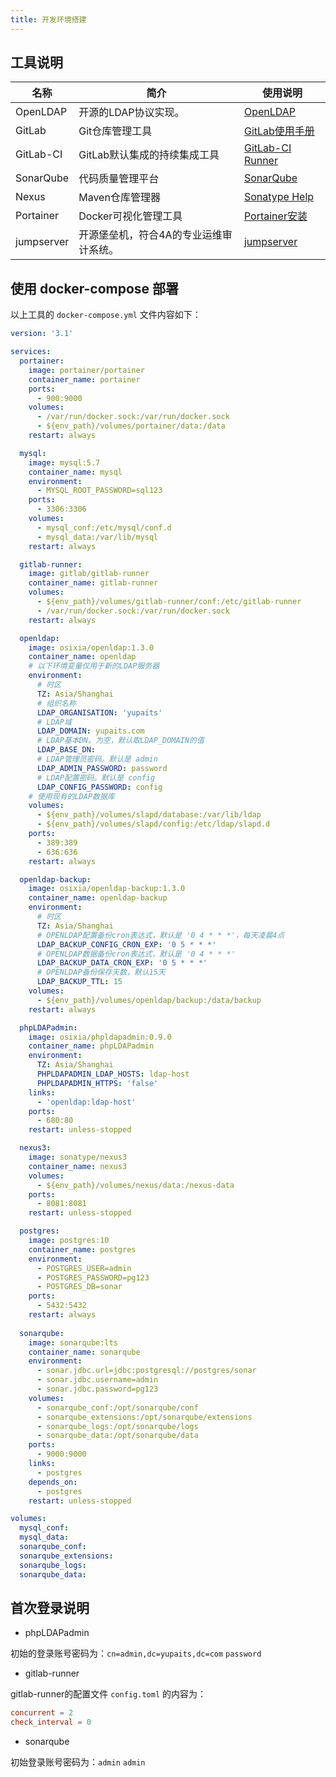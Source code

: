 ```yaml
---
title: 开发环境搭建
---
```


## 工具说明

|名称|简介|使用说明|
|---|---|---|
|OpenLDAP|开源的LDAP协议实现。|[OpenLDAP](https://github.com/osixia/docker-openldap)|
|GitLab|Git仓库管理工具|[GitLab使用手册](https://blog.yupaits.com/in-action/gitlab-manual.html)|
|GitLab-CI|GitLab默认集成的持续集成工具|[GitLab-CI Runner](https://docs.gitlab.com/runner/)|
|SonarQube|代码质量管理平台|[SonarQube](https://docs.sonarqube.org/latest/)|
|Nexus|Maven仓库管理器|[Sonatype Help](https://help.sonatype.com/docs)|
|Portainer|Docker可视化管理工具|[Portainer安装](https://www.portainer.io/installation/)|
|jumpserver|开源堡垒机，符合4A的专业运维审计系统。|[jumpserver](https://docs.jumpserver.org/zh/docs/dockerinstall.html#)|

## 使用 docker-compose 部署

以上工具的 `docker-compose.yml` 文件内容如下：

```yaml
version: '3.1'

services:
  portainer: 
    image: portainer/portainer
    container_name: portainer
    ports:
      - 900:9000
    volumes:
      - /var/run/docker.sock:/var/run/docker.sock
      - ${env_path}/volumes/portainer/data:/data
    restart: always

  mysql:
    image: mysql:5.7
    container_name: mysql
    environment: 
      - MYSQL_ROOT_PASSWORD=sql123
    ports:
      - 3306:3306
    volumes:
      - mysql_conf:/etc/mysql/conf.d
      - mysql_data:/var/lib/mysql
    restart: always

  gitlab-runner:
    image: gitlab/gitlab-runner
    container_name: gitlab-runner
    volumes:
      - ${env_path}/volumes/gitlab-runner/conf:/etc/gitlab-runner
      - /var/run/docker.sock:/var/run/docker.sock
    restart: always

  openldap:
    image: osixia/openldap:1.3.0
    container_name: openldap
    # 以下环境变量仅用于新的LDAP服务器
    environment:
      # 时区
      TZ: Asia/Shanghai
      # 组织名称
      LDAP_ORGANISATION: 'yupaits'
      # LDAP域
      LDAP_DOMAIN: yupaits.com
      # LDAP基本DN。为空，默认取LDAP_DOMAIN的值
      LDAP_BASE_DN: 
      # LDAP管理员密码。默认是 admin
      LDAP_ADMIN_PASSWORD: password
      # LDAP配置密码。默认是 config
      LDAP_CONFIG_PASSWORD: config
    # 使用现有的LDAP数据库
    volumes:
      - ${env_path}/volumes/slapd/database:/var/lib/ldap
      - ${env_path}/volumes/slapd/config:/etc/ldap/slapd.d
    ports:
      - 389:389
      - 636:636
    restart: always

  openldap-backup:
    image: osixia/openldap-backup:1.3.0
    container_name: openldap-backup
    environment:
      # 时区
      TZ: Asia/Shanghai
      # OPENLDAP配置备份cron表达式，默认是 '0 4 * * *'，每天凌晨4点
      LDAP_BACKUP_CONFIG_CRON_EXP: '0 5 * * *'
      # OPENLDAP数据备份cron表达式，默认是 '0 4 * * *'
      LDAP_BACKUP_DATA_CRON_EXP: '0 5 * * *'
      # OPENLDAP备份保存天数，默认15天
      LDAP_BACKUP_TTL: 15
    volumes:
      - ${env_path}/volumes/openldap/backup:/data/backup
    restart: always

  phpLDAPadmin:
    image: osixia/phpldapadmin:0.9.0
    container_name: phpLDAPadmin
    environment:
      TZ: Asia/Shanghai
      PHPLDAPADMIN_LDAP_HOSTS: ldap-host
      PHPLDAPADMIN_HTTPS: 'false'
    links:
      - 'openldap:ldap-host'
    ports:
      - 680:80
    restart: unless-stopped

  nexus3:
    image: sonatype/nexus3
    container_name: nexus3
    volumes:
      - ${env_path}/volumes/nexus/data:/nexus-data
    ports:
      - 8081:8081
    restart: unless-stopped

  postgres:
    image: postgres:10
    container_name: postgres
    environment: 
      - POSTGRES_USER=admin
      - POSTGRES_PASSWORD=pg123
      - POSTGRES_DB=sonar
    ports:
      - 5432:5432
    restart: always
  
  sonarqube:
    image: sonarqube:lts
    container_name: sonarqube
    environment: 
      - sonar.jdbc.url=jdbc:postgresql://postgres/sonar
      - sonar.jdbc.username=admin
      - sonar.jdbc.password=pg123
    volumes:
      - sonarqube_conf:/opt/sonarqube/conf
      - sonarqube_extensions:/opt/sonarqube/extensions
      - sonarqube_logs:/opt/sonarqube/logs
      - sonarqube_data:/opt/sonarqube/data
    ports:
      - 9000:9000
    links:
      - postgres
    depends_on: 
      - postgres
    restart: unless-stopped

volumes:
  mysql_conf:
  mysql_data:
  sonarqube_conf:
  sonarqube_extensions:
  sonarqube_logs:
  sonarqube_data:
```

## 首次登录说明

- phpLDAPadmin

初始的登录账号密码为：`cn=admin,dc=yupaits,dc=com` `password`

- gitlab-runner

gitlab-runner的配置文件 `config.toml` 的内容为：

```toml
concurrent = 2
check_interval = 0
```

- sonarqube

初始登录账号密码为：`admin` `admin`

<Vssue title="开发环境搭建"/>